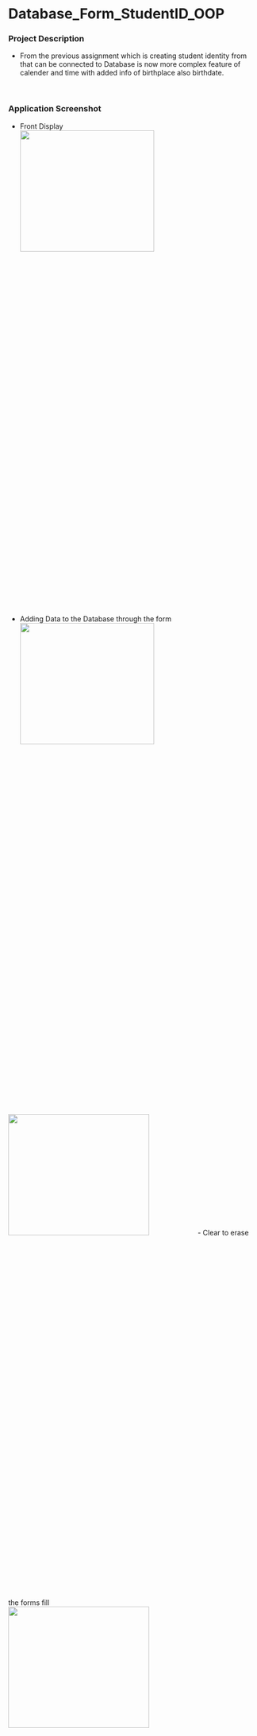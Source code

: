 # Database_Form_StudentID_OOP

### Project Description
- From the previous assignment which is creating student identity from that can be connected to Database is now more complex feature of calender and time with added info of birthplace also birthdate.
<br>

### Application Screenshot
- Front Display <br>
<img src="https://github.com/faychan/Database_Form_StudentID_OOP/blob/master/FORM/src/img/SS1.PNG" width="75%" height="25%"> <br>
- Adding Data to the Database through the form <br>
<img src="https://github.com/faychan/Database_Form_StudentID_OOP/blob/master/FORM/src/img/SS2.PNG" width="75%" height="25%"> <br>
<img src="https://github.com/faychan/Database_Form_StudentID_OOP/blob/master/FORM/src/img/SS3.PNG" width="75%" height="25%">
- Clear to erase the forms fill <br>
<img src="https://github.com/faychan/Database_Form_StudentID_OOP/blob/master/FORM/src/img/SS4.PNG" width="75%" height="25%">
<br>
- Refresh Table to show Data from Database <br>
<img src="https://github.com/faychan/Database_Form_StudentID_OOP/blob/master/FORM/src/img/SS5.PNG" width="75%" height="25%">
<br>
- Event when row is clicked or selected <br>
<img src="https://github.com/faychan/Database_Form_StudentID_OOP/blob/master/FORM/src/img/SS6.PNG" width="75%" height="25%">
<br>
- Edit data and update the Database <br>
<img src="https://github.com/faychan/Database_Form_StudentID_OOP/blob/master/FORM/src/img/SS6.PNG" width="75%" height="25%"> <br>
<img src="https://github.com/faychan/Database_Form_StudentID_OOP/blob/master/FORM/src/img/SS8.PNG" width="75%" height="25%"> <br>
<img src="https://github.com/faychan/Database_Form_StudentID_OOP/blob/master/FORM/src/img/SS9.PNG" width="75%" height="25%"> 
<br>
- Delete data in row and update the Database <br>
<img src="https://github.com/faychan/Database_Form_StudentID_OOP/blob/master/FORM/src/img/SS10.PNG" width="75%" height="25%"> <br>
<img src="https://github.com/faychan/Database_Form_StudentID_OOP/blob/master/FORM/src/img/SS11.PNG" width="75%" height="25%"> <br>
<img src="https://github.com/faychan/Database_Form_StudentID_OOP/blob/master/FORM/src/img/SS12.PNG" width="75%" height="25%"> 
<br>
- Print data from Netbean <br>
<img src="https://github.com/faychan/Database_Form_StudentID_OOP/blob/master/FORM/src/img/SS13.PNG" width="75%" height="25%"> <br>
<img src="https://github.com/faychan/Database_Form_StudentID_OOP/blob/master/FORM/src/img/SS114.PNG" width="75%" height="25%"> <br>
<br>

### Identity
- Name                 : Farah Noriffat
- Class                : XI Programming I
- Presence List Number : 13
- NIS                  : 4712/1431.070
- School               : Telkom Vocational High School Malang

